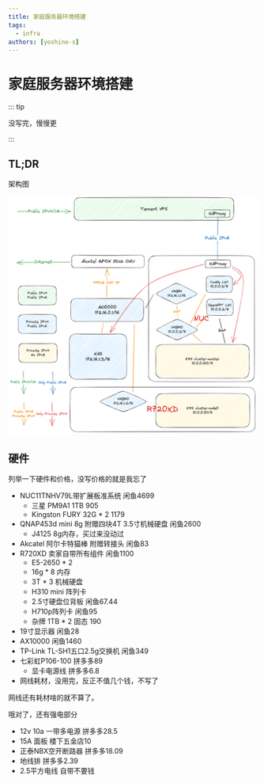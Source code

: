 ```yaml
---
title: 家庭服务器环境搭建
tags:
  - infra
authors: [yoshino-s]
---
```


# 家庭服务器环境搭建

::: tip

没写完，慢慢更

:::

## TL;DR

架构图

![Alt text](image.png)

## 硬件

列举一下硬件和价格，没写价格的就是我忘了

- NUC11TNHV79L带扩展板准系统 闲鱼4699
    - 三星 PM9A1 1TB 905
    - Kingston FURY 32G * 2 1179
- QNAP453d mini 8g 附赠四块4T 3.5寸机械硬盘 闲鱼2600
    - J4125 8g内存，买过来没动过
- Akcatel 阿尔卡特猫棒 附赠转接头 闲鱼83
- R720XD 卖家自带所有组件 闲鱼1100
    - E5-2650 * 2
    - 16g * 8 内存
    - 3T * 3 机械硬盘
    - H310 mini 阵列卡
    - 2.5寸硬盘位背板 闲鱼67.44
    - H710p阵列卡 闲鱼95
    - 杂牌 1TB * 2 固态 190
- 19寸显示器 闲鱼28
- AX10000 闲鱼1460
- TP-Link TL-SH1五口2.5g交换机 闲鱼349
- 七彩虹P106-100 拼多多89
    - 显卡电源线 拼多多6.8
- 网线耗材，没用完，反正不值几个钱，不写了

网线还有耗材啥的就不算了。

哦对了，还有强电部分

- 12v 10a 一带多电源 拼多多28.5
- 15A 面板 楼下五金店10
- 正泰NBX空开断路器 拼多多18.09
- 地线排 拼多多2.39
- 2.5平方电线 自带不要钱


